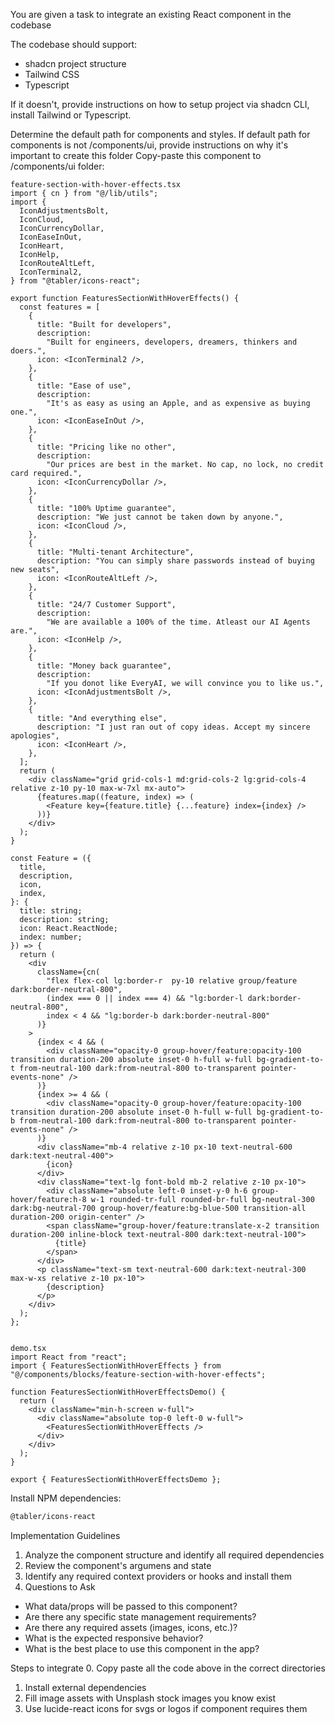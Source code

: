 You are given a task to integrate an existing React component in the codebase

The codebase should support:
- shadcn project structure  
- Tailwind CSS
- Typescript

If it doesn't, provide instructions on how to setup project via shadcn CLI, install Tailwind or Typescript.

Determine the default path for components and styles. 
If default path for components is not /components/ui, provide instructions on why it's important to create this folder
Copy-paste this component to /components/ui folder:
```tsx
feature-section-with-hover-effects.tsx
import { cn } from "@/lib/utils";
import {
  IconAdjustmentsBolt,
  IconCloud,
  IconCurrencyDollar,
  IconEaseInOut,
  IconHeart,
  IconHelp,
  IconRouteAltLeft,
  IconTerminal2,
} from "@tabler/icons-react";

export function FeaturesSectionWithHoverEffects() {
  const features = [
    {
      title: "Built for developers",
      description:
        "Built for engineers, developers, dreamers, thinkers and doers.",
      icon: <IconTerminal2 />,
    },
    {
      title: "Ease of use",
      description:
        "It's as easy as using an Apple, and as expensive as buying one.",
      icon: <IconEaseInOut />,
    },
    {
      title: "Pricing like no other",
      description:
        "Our prices are best in the market. No cap, no lock, no credit card required.",
      icon: <IconCurrencyDollar />,
    },
    {
      title: "100% Uptime guarantee",
      description: "We just cannot be taken down by anyone.",
      icon: <IconCloud />,
    },
    {
      title: "Multi-tenant Architecture",
      description: "You can simply share passwords instead of buying new seats",
      icon: <IconRouteAltLeft />,
    },
    {
      title: "24/7 Customer Support",
      description:
        "We are available a 100% of the time. Atleast our AI Agents are.",
      icon: <IconHelp />,
    },
    {
      title: "Money back guarantee",
      description:
        "If you donot like EveryAI, we will convince you to like us.",
      icon: <IconAdjustmentsBolt />,
    },
    {
      title: "And everything else",
      description: "I just ran out of copy ideas. Accept my sincere apologies",
      icon: <IconHeart />,
    },
  ];
  return (
    <div className="grid grid-cols-1 md:grid-cols-2 lg:grid-cols-4  relative z-10 py-10 max-w-7xl mx-auto">
      {features.map((feature, index) => (
        <Feature key={feature.title} {...feature} index={index} />
      ))}
    </div>
  );
}

const Feature = ({
  title,
  description,
  icon,
  index,
}: {
  title: string;
  description: string;
  icon: React.ReactNode;
  index: number;
}) => {
  return (
    <div
      className={cn(
        "flex flex-col lg:border-r  py-10 relative group/feature dark:border-neutral-800",
        (index === 0 || index === 4) && "lg:border-l dark:border-neutral-800",
        index < 4 && "lg:border-b dark:border-neutral-800"
      )}
    >
      {index < 4 && (
        <div className="opacity-0 group-hover/feature:opacity-100 transition duration-200 absolute inset-0 h-full w-full bg-gradient-to-t from-neutral-100 dark:from-neutral-800 to-transparent pointer-events-none" />
      )}
      {index >= 4 && (
        <div className="opacity-0 group-hover/feature:opacity-100 transition duration-200 absolute inset-0 h-full w-full bg-gradient-to-b from-neutral-100 dark:from-neutral-800 to-transparent pointer-events-none" />
      )}
      <div className="mb-4 relative z-10 px-10 text-neutral-600 dark:text-neutral-400">
        {icon}
      </div>
      <div className="text-lg font-bold mb-2 relative z-10 px-10">
        <div className="absolute left-0 inset-y-0 h-6 group-hover/feature:h-8 w-1 rounded-tr-full rounded-br-full bg-neutral-300 dark:bg-neutral-700 group-hover/feature:bg-blue-500 transition-all duration-200 origin-center" />
        <span className="group-hover/feature:translate-x-2 transition duration-200 inline-block text-neutral-800 dark:text-neutral-100">
          {title}
        </span>
      </div>
      <p className="text-sm text-neutral-600 dark:text-neutral-300 max-w-xs relative z-10 px-10">
        {description}
      </p>
    </div>
  );
};


demo.tsx
import React from "react";
import { FeaturesSectionWithHoverEffects } from "@/components/blocks/feature-section-with-hover-effects";

function FeaturesSectionWithHoverEffectsDemo() {
  return (
    <div className="min-h-screen w-full">
      <div className="absolute top-0 left-0 w-full">
        <FeaturesSectionWithHoverEffects />
      </div>
    </div>
  );
}

export { FeaturesSectionWithHoverEffectsDemo };
```

Install NPM dependencies:
```bash
@tabler/icons-react
```

Implementation Guidelines
 1. Analyze the component structure and identify all required dependencies
 2. Review the component's argumens and state
 3. Identify any required context providers or hooks and install them
 4. Questions to Ask
 - What data/props will be passed to this component?
 - Are there any specific state management requirements?
 - Are there any required assets (images, icons, etc.)?
 - What is the expected responsive behavior?
 - What is the best place to use this component in the app?

Steps to integrate
 0. Copy paste all the code above in the correct directories
 1. Install external dependencies
 2. Fill image assets with Unsplash stock images you know exist
 3. Use lucide-react icons for svgs or logos if component requires them
